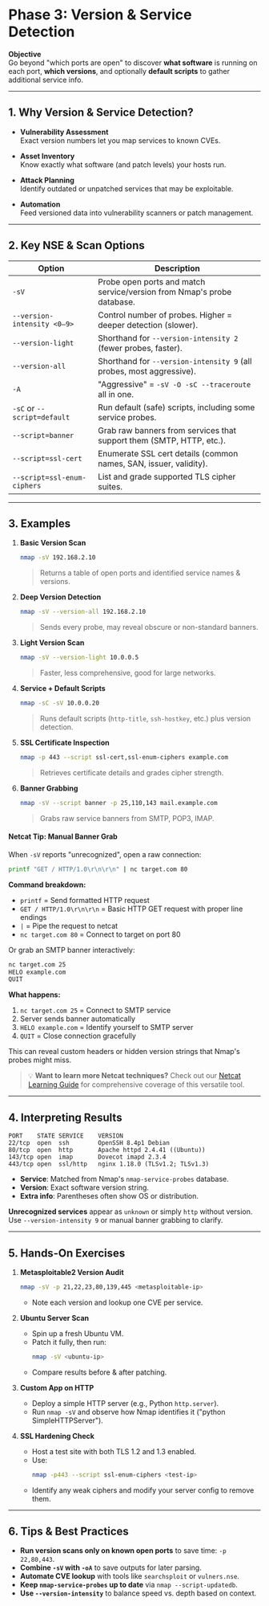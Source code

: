 # Phase 3: Version & Service Detection

**Objective**  
Go beyond "which ports are open" to discover **what software** is running on each port, **which versions**, and optionally **default scripts** to gather additional service info.

---

## 1. Why Version & Service Detection?

- **Vulnerability Assessment**  
  Exact version numbers let you map services to known CVEs.

- **Asset Inventory**  
  Know exactly what software (and patch levels) your hosts run.

- **Attack Planning**  
  Identify outdated or unpatched services that may be exploitable.

- **Automation**  
  Feed versioned data into vulnerability scanners or patch management.

---

## 2. Key NSE & Scan Options

| Option                          | Description                                                             |
|---------------------------------|-------------------------------------------------------------------------|
| `-sV`                           | Probe open ports and match service/version from Nmap's probe database.  |
| `--version-intensity <0–9>`     | Control number of probes. Higher = deeper detection (slower).           |
| `--version-light`               | Shorthand for `--version-intensity 2` (fewer probes, faster).           |
| `--version-all`                 | Shorthand for `--version-intensity 9` (all probes, most aggressive).    |
| `-A`                            | "Aggressive" = `-sV -O -sC --traceroute` all in one.                    |
| `-sC` or `--script=default`     | Run default (safe) scripts, including some service probes.              |
| `--script=banner`               | Grab raw banners from services that support them (SMTP, HTTP, etc.).    |
| `--script=ssl-cert`             | Enumerate SSL cert details (common names, SAN, issuer, validity).       |
| `--script=ssl-enum-ciphers`     | List and grade supported TLS cipher suites.                             |

---

## 3. Examples

1. **Basic Version Scan**  
   ```bash
   nmap -sV 192.168.2.10
   ```
   > Returns a table of open ports and identified service names & versions.

2. **Deep Version Detection**
   ```bash
   nmap -sV --version-all 192.168.2.10
   ```
   > Sends every probe, may reveal obscure or non-standard banners.

3. **Light Version Scan**
   ```bash
   nmap -sV --version-light 10.0.0.5
   ```
   > Faster, less comprehensive, good for large networks.

4. **Service + Default Scripts**
   ```bash
   nmap -sC -sV 10.0.0.20
   ```
   > Runs default scripts (`http-title`, `ssh-hostkey`, etc.) plus version detection.

5. **SSL Certificate Inspection**
   ```bash
   nmap -p 443 --script ssl-cert,ssl-enum-ciphers example.com
   ```
   > Retrieves certificate details and grades cipher strength.

6. **Banner Grabbing**
   ```bash
   nmap -sV --script banner -p 25,110,143 mail.example.com
   ```
   > Grabs raw service banners from SMTP, POP3, IMAP.

#### Netcat Tip: Manual Banner Grab

When `-sV` reports "unrecognized", open a raw connection:

```bash
printf "GET / HTTP/1.0\r\n\r\n" | nc target.com 80
```

**Command breakdown:**
- `printf` = Send formatted HTTP request
- `GET / HTTP/1.0\r\n\r\n` = Basic HTTP GET request with proper line endings
- `|` = Pipe the request to netcat
- `nc target.com 80` = Connect to target on port 80

Or grab an SMTP banner interactively:

```bash
nc target.com 25
HELO example.com
QUIT
```

**What happens:**
1. `nc target.com 25` = Connect to SMTP service
2. Server sends banner automatically
3. `HELO example.com` = Identify yourself to SMTP server
4. `QUIT` = Close connection gracefully

This can reveal custom headers or hidden version strings that Nmap's probes might miss.

> 💡 **Want to learn more Netcat techniques?** Check out our [Netcat Learning Guide](../netcat/) for comprehensive coverage of this versatile tool.

---

## 4. Interpreting Results

```text
PORT    STATE SERVICE    VERSION
22/tcp  open  ssh        OpenSSH 8.4p1 Debian
80/tcp  open  http       Apache httpd 2.4.41 ((Ubuntu))
143/tcp open  imap       Dovecot imapd 2.3.4
443/tcp open  ssl/http   nginx 1.18.0 (TLSv1.2; TLSv1.3)
```

* **Service**: Matched from Nmap's `nmap-service-probes` database.
* **Version**: Exact software version string.
* **Extra info**: Parentheses often show OS or distribution.

**Unrecognized services** appear as `unknown` or simply `http` without version. Use `--version-intensity 9` or manual banner grabbing to clarify.

---

## 5. Hands-On Exercises

1. **Metasploitable2 Version Audit**
   ```bash
   nmap -sV -p 21,22,23,80,139,445 <metasploitable-ip>
   ```
   * Note each version and lookup one CVE per service.

2. **Ubuntu Server Scan**
   * Spin up a fresh Ubuntu VM.
   * Patch it fully, then run:
     ```bash
     nmap -sV <ubuntu-ip>
     ```
   * Compare results before & after patching.

3. **Custom App on HTTP**
   * Deploy a simple HTTP server (e.g., Python `http.server`).
   * Run `nmap -sV` and observe how Nmap identifies it ("python SimpleHTTPServer").

4. **SSL Hardening Check**
   * Host a test site with both TLS 1.2 and 1.3 enabled.
   * Use:
     ```bash
     nmap -p443 --script ssl-enum-ciphers <test-ip>
     ```
   * Identify any weak ciphers and modify your server config to remove them.

---

## 6. Tips & Best Practices

* **Run version scans only on known open ports** to save time: `-p 22,80,443`.
* **Combine `-sV` with `-oA`** to save outputs for later parsing.
* **Automate CVE lookup** with tools like `searchsploit` or `vulners.nse`.
* **Keep `nmap-service-probes` up to date** via `nmap --script-updatedb`.
* **Use `--version-intensity`** to balance speed vs. depth based on context.
